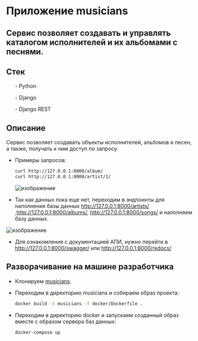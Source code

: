 # Приложение musicians

## Cервис позволяет создавать и управлять каталогом исполнителей и их альбомами с песнями.
## Стек
<ul>- Python</ul>
<ul>- Django</ul>
<ul>- Django REST</ul>

## Описание

Cервис позволяет создавать объекты исполнителей, альбомов и песен, а также, получать к ним доступ по запросу.
* Примеры запросов:

  ```bash
  curl http://127.0.0.1:8000/album/
  curl http://127.0.0.1:8000/artist/1/
  ```
  ![изображение](https://user-images.githubusercontent.com/86165052/199304054-585081e9-1a6b-4bed-ae41-bd74e79dfc52.png)

* Так как данных пока еще нет, переходим в эндпоинты для наполнения базы данных http://127.0.0.1:8000/artists/ ,http://127.0.0.1:8000/albums/, http://127.0.0.1:8000/songs/ и наполняем базу данных.

![изображение](https://user-images.githubusercontent.com/86165052/199303941-7b7713a5-36f9-42c1-b839-480a9f9070a5.png)

* Для ознакомления с документацией АПИ, нужно перейти в http://127.0.0.1:8000/swagger/ или http://127.0.0.1:8000/redocs/

## Разворачивание на машине разработчика

* Клонируем [musicians](https://github.com/Nenavsegda/musicians).
* Переходим в директорию musicians и собираем образ проекта:

  ```bash
  docker build -t musicians -f docker/Dockerfile .
  ```

* Переходим в директорию docker и запускаем созданный образ вместе с образом сервера баз данных:

  ```bash
  docker-compose up
  ```
